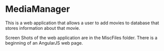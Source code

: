 # MediaManager
This is a web application that allows a user to add movies to database that stores information about that movie.

Screen Shots of the web application are in the MiscFiles folder.
There is a beginning of an AngularJS web page.
